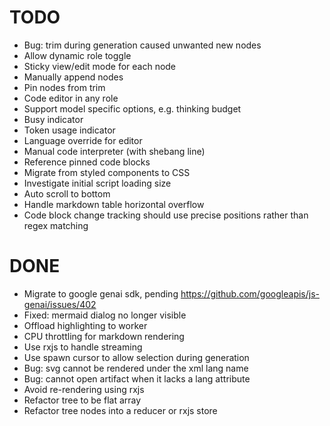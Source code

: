 # TODO

- Bug: trim during generation caused unwanted new nodes
- Allow dynamic role toggle
- Sticky view/edit mode for each node
- Manually append nodes
- Pin nodes from trim
- Code editor in any role
- Support model specific options, e.g. thinking budget
- Busy indicator
- Token usage indicator
- Language override for editor
- Manual code interpreter (with shebang line)
- Reference pinned code blocks
- Migrate from styled components to CSS
- Investigate initial script loading size
- Auto scroll to bottom
- Handle markdown table horizontal overflow
- Code block change tracking should use precise positions rather than regex matching

# DONE

- Migrate to google genai sdk, pending https://github.com/googleapis/js-genai/issues/402
- Fixed: mermaid dialog no longer visible
- Offload highlighting to worker
- CPU throttling for markdown rendering
- Use rxjs to handle streaming
- Use spawn cursor to allow selection during generation
- Bug: svg cannot be rendered under the xml lang name
- Bug: cannot open artifact when it lacks a lang attribute
- Avoid re-rendering using rxjs
- Refactor tree to be flat array
- Refactor tree nodes into a reducer or rxjs store
